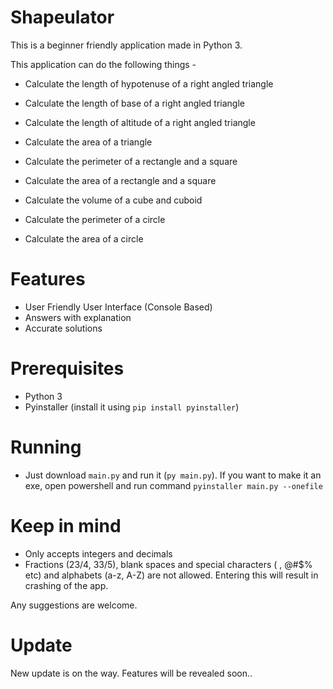 # Shapeulator

This is a beginner friendly application made in Python 3.

This application can do the following things - 

- Calculate the length of hypotenuse of a right angled triangle

- Calculate the length of base of a right angled triangle

- Calculate the length of altitude of a right angled triangle

- Calculate the area of a triangle


- Calculate the perimeter of a rectangle and a square

- Calculate the area of a rectangle and a square


- Calculate the volume of a cube and cuboid


- Calculate the perimeter of a circle

- Calculate the area of a circle

# Features

- User Friendly User Interface (Console Based)
- Answers with explanation
- Accurate solutions

# Prerequisites

- Python 3 
- Pyinstaller (install it using `pip install pyinstaller`)

# Running

- Just download `main.py` and run it (`py main.py`). If you want to make it an exe, open powershell and run command `pyinstaller main.py --onefile`

# Keep in mind

-  Only accepts integers and decimals
- Fractions (23/4, 33/5), blank spaces and special characters ( , @#$% etc) and alphabets (a-z, A-Z) are not allowed. Entering this will result in crashing of the app.

Any suggestions are welcome.

# Update
New update is on the way. Features will be revealed soon..

